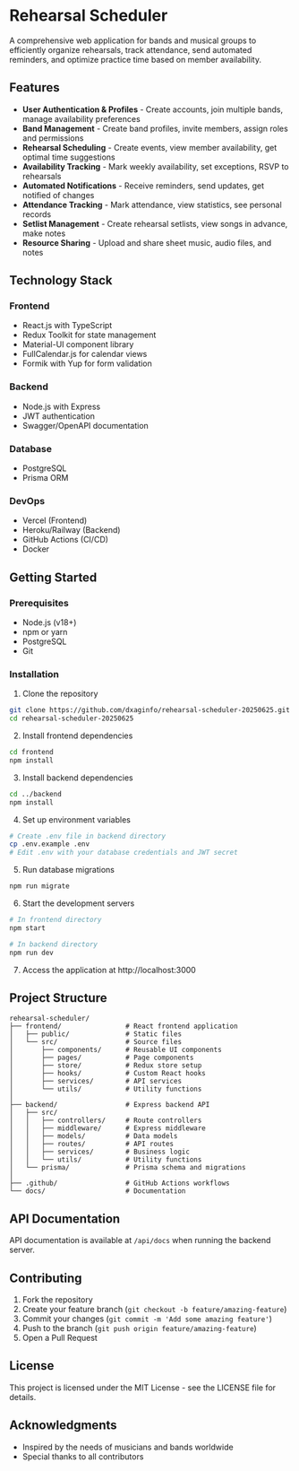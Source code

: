 # Rehearsal Scheduler

A comprehensive web application for bands and musical groups to efficiently organize rehearsals, track attendance, send automated reminders, and optimize practice time based on member availability.

## Features

- **User Authentication & Profiles** - Create accounts, join multiple bands, manage availability preferences
- **Band Management** - Create band profiles, invite members, assign roles and permissions
- **Rehearsal Scheduling** - Create events, view member availability, get optimal time suggestions
- **Availability Tracking** - Mark weekly availability, set exceptions, RSVP to rehearsals
- **Automated Notifications** - Receive reminders, send updates, get notified of changes
- **Attendance Tracking** - Mark attendance, view statistics, see personal records
- **Setlist Management** - Create rehearsal setlists, view songs in advance, make notes
- **Resource Sharing** - Upload and share sheet music, audio files, and notes

## Technology Stack

### Frontend
- React.js with TypeScript
- Redux Toolkit for state management
- Material-UI component library
- FullCalendar.js for calendar views
- Formik with Yup for form validation

### Backend
- Node.js with Express
- JWT authentication
- Swagger/OpenAPI documentation

### Database
- PostgreSQL
- Prisma ORM

### DevOps
- Vercel (Frontend)
- Heroku/Railway (Backend)
- GitHub Actions (CI/CD)
- Docker

## Getting Started

### Prerequisites
- Node.js (v18+)
- npm or yarn
- PostgreSQL
- Git

### Installation

1. Clone the repository
```bash
git clone https://github.com/dxaginfo/rehearsal-scheduler-20250625.git
cd rehearsal-scheduler-20250625
```

2. Install frontend dependencies
```bash
cd frontend
npm install
```

3. Install backend dependencies
```bash
cd ../backend
npm install
```

4. Set up environment variables
```bash
# Create .env file in backend directory
cp .env.example .env
# Edit .env with your database credentials and JWT secret
```

5. Run database migrations
```bash
npm run migrate
```

6. Start the development servers
```bash
# In frontend directory
npm start

# In backend directory
npm run dev
```

7. Access the application at http://localhost:3000

## Project Structure

```
rehearsal-scheduler/
├── frontend/                # React frontend application
│   ├── public/              # Static files
│   └── src/                 # Source files
│       ├── components/      # Reusable UI components
│       ├── pages/           # Page components
│       ├── store/           # Redux store setup
│       ├── hooks/           # Custom React hooks
│       ├── services/        # API services
│       └── utils/           # Utility functions
│
├── backend/                 # Express backend API
│   ├── src/
│   │   ├── controllers/     # Route controllers
│   │   ├── middleware/      # Express middleware
│   │   ├── models/          # Data models
│   │   ├── routes/          # API routes
│   │   ├── services/        # Business logic
│   │   └── utils/           # Utility functions
│   └── prisma/              # Prisma schema and migrations
│
├── .github/                 # GitHub Actions workflows
└── docs/                    # Documentation
```

## API Documentation

API documentation is available at `/api/docs` when running the backend server.

## Contributing

1. Fork the repository
2. Create your feature branch (`git checkout -b feature/amazing-feature`)
3. Commit your changes (`git commit -m 'Add some amazing feature'`)
4. Push to the branch (`git push origin feature/amazing-feature`)
5. Open a Pull Request

## License

This project is licensed under the MIT License - see the LICENSE file for details.

## Acknowledgments

* Inspired by the needs of musicians and bands worldwide
* Special thanks to all contributors